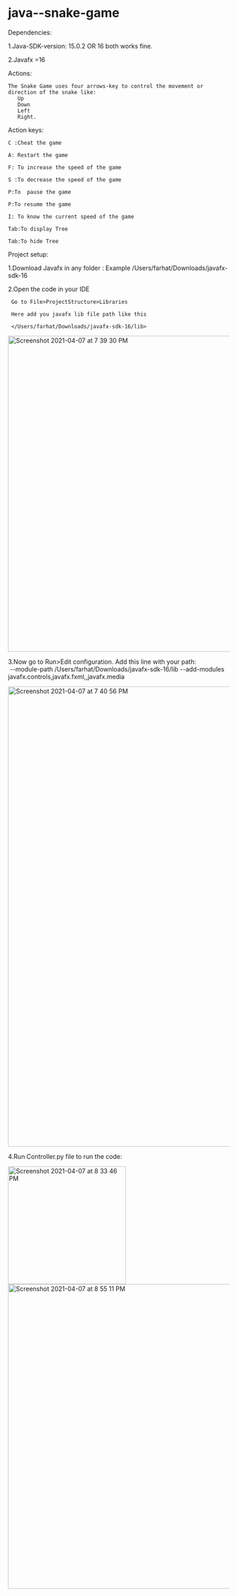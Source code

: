 # java--snake-game
Dependencies:

1.Java-SDK-version: 15.0.2 OR 16 both works fine.

2.Javafx =16

Actions:

    The Snake Game uses four arrows-key to control the movement or direction of the snake like:
       Up      
       Down
       Left
       Right.


Action keys:

    C :Cheat the game 		

    A: Restart the game

    F: To increase the speed of the game	  

    S :To decrease the speed of the game

    P:To  pause the game	

    P:To resume the game  	

    I: To know the current speed of the game

    Tab:To display Tree	

    Tab:To hide Tree


Project setup:

1.Download Javafx in any folder : 
     Example
    /Users/farhat/Downloads/javafx-sdk-16

2.Open the code in your IDE

     Go to File>ProjectStructure>Libraries

     Here add you javafx lib file path like this

     </Users/farhat/Downloads/javafx-sdk-16/lib>

   <img width="719" alt="Screenshot 2021-04-07 at 7 39 30 PM" src="https://user-images.githubusercontent.com/78198509/113964462-67826780-97e0-11eb-9878-60d4a4d776d7.png">


3.Now go to Run>Edit configuration.
              Add this line with your path:  
            --module-path /Users/farhat/Downloads/javafx-sdk-16/lib --add-modules javafx.controls,javafx.fxml,,javafx.media


   <img width="1047" alt="Screenshot 2021-04-07 at 7 40 56 PM" src="https://user-images.githubusercontent.com/78198509/113964503-7b2dce00-97e0-11eb-8ea0-b68a2fa95fc0.png">

4.Run Controller.py file to run the code:


<img width="268" alt="Screenshot 2021-04-07 at 8 33 46 PM" src="https://user-images.githubusercontent.com/78198509/113964574-96004280-97e0-11eb-97bc-8031c884a433.png">


<img width="693" alt="Screenshot 2021-04-07 at 8 55 11 PM" src="https://user-images.githubusercontent.com/78198509/113966251-9948fd80-97e3-11eb-87b4-5f20c631831d.png">






 
